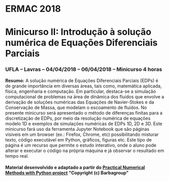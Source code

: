 # ERMAC 2018
# Minicurso II: Introdução à solução numérica de Equações Diferenciais Parciais

### UFLA – Lavras – 04/04/2018 – 06/04/2018 – Minicurso 4 horas

**Resumo:**
A solução numérica de Equações Diferenciais Parciais (EDPs) é de grande importância em diversas áreas, tais como, matemática aplicada, física, engenharia e computação. Em particular, destaca-se a simulação computacional de problemas na área de dinâmica dos fluidos que envolve a derivação de soluções numéricas das Equações de Navier-Stokes e da Conservação de Massa, que modelam o escoamento de fluidos. No presente minicurso será apresentado o método de diferenças finitas para a discretização de EDPs, por meio da resolução numérica de equações modelo 1D e exemplos de simulações numéricas de EDPs 1D, 2D e 3D. Este minicurso fará uso da ferramenta Jupyter Notebook que são páginas visíveis em um browser (ex.: Firefox, Chrome, etc) possibilitando misturar texto, código executável em Python, gráficos, figuras etc. Este tipo de página é um recurso que permite o estudo interativo, onde o aluno pode alterar e executar o código na própria máquina e já observar o resultado em tempo real.


#### Material desenvolvido e adaptado a partir do [**Practical Numerical Methods with Python project**](https://github.com/numerical-mooc/numerical-mooc) "Copyright (c) Barbagroup"
